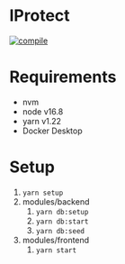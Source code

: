 # IProtect

[![compile](https://github.com/es-lynn/ip-protect/actions/workflows/compile.yml/badge.svg)](https://github.com/es-lynn/ip-protect/actions/workflows/compile.yml)

# Requirements

- nvm
- node v16.8
- yarn v1.22
- Docker Desktop

# Setup

1. `yarn setup`
2. modules/backend
   1. `yarn db:setup`
   2. `yarn db:start`
   3. `yarn db:seed`
3. modules/frontend
   1. `yarn start`

